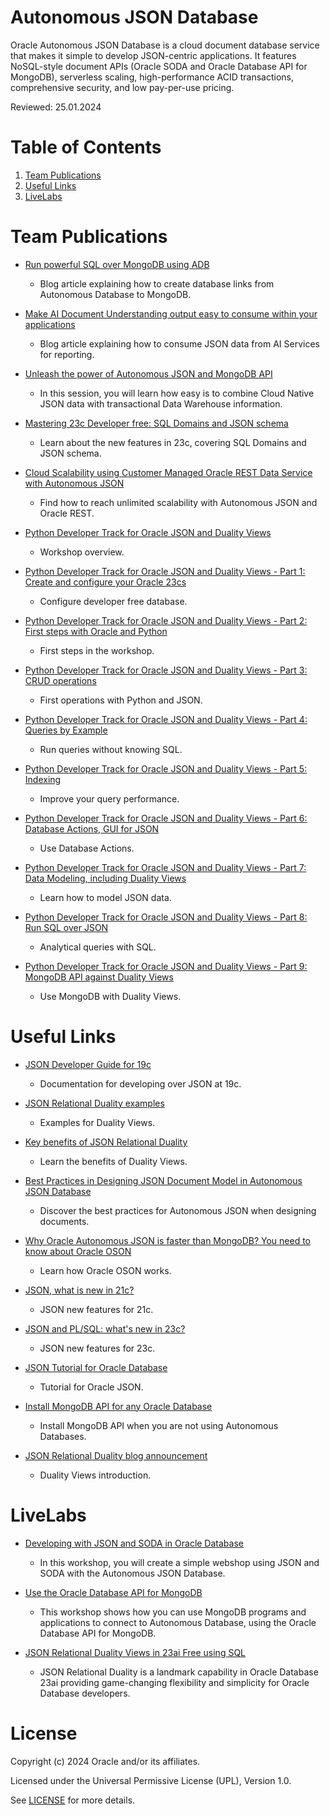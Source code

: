 # Autonomous JSON Database
 
Oracle Autonomous JSON Database is a cloud document database service that makes it simple to develop JSON-centric applications. It features NoSQL-style document APIs (Oracle SODA and Oracle Database API for MongoDB), serverless scaling, high-performance ACID transactions, comprehensive security, and low pay-per-use pricing.

Reviewed: 25.01.2024
 
# Table of Contents
 
1. [Team Publications](#team-publications)
2. [Useful Links](#useful-links)
3. [LiveLabs](#livelabs)
 
# Team Publications
 
- [Run powerful SQL over MongoDB using ADB](https://blogs.oracle.com/datawarehousing/post/run-powerful-sql-over-mongodb-using-oracle-autonomous-database)
    - Blog article explaining how to create database links from Autonomous Database to MongoDB.

- [Make AI Document Understanding output easy to consume within your applications](https://blogs.oracle.com/datawarehousing/post/make-ai-document-understanding-easy-oracle-sql)
    - Blog article explaining how to consume JSON data from AI Services for reporting.

- [Unleash the power of Autonomous JSON and MongoDB API](https://www.oracle.com/uk/events/data-infrastructure-forum/)
    - In this session, you will learn how easy is to combine Cloud Native JSON data with transactional Data Warehouse information.

- [Mastering 23c Developer free: SQL Domains and JSON schema](https://medium.com/@javidelatorre/mastering-23c-developer-free-sql-domains-and-json-schema-3611dbe879b9)
    - Learn about the new features in 23c, covering SQL Domains and JSON schema.

- [Cloud Scalability using Customer Managed Oracle REST Data Service with Autonomous JSON](https://medium.com/@devpiotrekk/cloud-scalability-using-customer-managed-oracle-rest-data-service-with-autonomous-json-275fa06e8d22)
    - Find how to reach unlimited scalability with Autonomous JSON and Oracle REST.

- [Python Developer Track for Oracle JSON and Duality Views](https://dev.to/javierdelatorre/python-developer-track-for-oracle-json-and-duality-views-2b9h)
    - Workshop overview.

- [Python Developer Track for Oracle JSON and Duality Views - Part 1: Create and configure your Oracle 23cs](https://dev.to/javierdelatorre/python-developer-track-for-oracle-json-and-duality-views-part-1-create-and-configure-your-oracle-23c-13hl)
    - Configure developer free database.

- [Python Developer Track for Oracle JSON and Duality Views - Part 2: First steps with Oracle and Python](https://dev.to/javierdelatorre/python-developer-track-for-oracle-json-and-duality-views-part-2-first-steps-with-oracle-and-python-2c0m)
    - First steps in the workshop.

- [Python Developer Track for Oracle JSON and Duality Views - Part 3: CRUD operations](https://dev.to/javierdelatorre/python-developer-track-for-oracle-json-and-duality-views-part-3-crud-operations-2oji)
    - First operations with Python and JSON.

- [Python Developer Track for Oracle JSON and Duality Views - Part 4: Queries by Example](https://dev.to/javierdelatorre/python-developer-track-for-oracle-json-and-duality-views-part-4-queries-by-example-57ho)
    - Run queries without knowing SQL.

- [Python Developer Track for Oracle JSON and Duality Views - Part 5: Indexing](https://dev.to/javierdelatorre/python-developer-track-for-oracle-json-and-duality-views-part-5-indexing-51fe)
    - Improve your query performance.

- [Python Developer Track for Oracle JSON and Duality Views - Part 6: Database Actions, GUI for JSON](https://dev.to/javierdelatorre/python-developer-track-for-oracle-json-and-duality-views-part-6-database-actions-gui-for-json-5756)
    - Use Database Actions.

- [Python Developer Track for Oracle JSON and Duality Views - Part 7: Data Modeling, including Duality Views](https://dev.to/javierdelatorre/python-developer-track-for-oracle-json-and-duality-views-part-7-data-modeling-including-duality-views-10l3)
    - Learn how to model JSON data.

- [Python Developer Track for Oracle JSON and Duality Views - Part 8: Run SQL over JSON](https://dev.to/javierdelatorre/python-developer-track-for-oracle-json-and-duality-views-part-8-run-sql-over-json-5eib)
    - Analytical queries with SQL.

- [Python Developer Track for Oracle JSON and Duality Views - Part 9: MongoDB API against Duality Views](https://dev.to/javierdelatorre/python-developer-track-for-oracle-json-and-duality-views-part-9-mongodb-api-against-duality-views-9a2)
    - Use MongoDB with Duality Views.
 
# Useful Links
 
- [JSON Developer Guide for 19c](https://docs.oracle.com/en/database/oracle/oracle-database/19/adjsn/#Oracle%C2%AE-Database)
    - Documentation for developing over JSON at 19c.

- [JSON Relational Duality examples](https://github.com/oracle-samples/oracle-db-examples/tree/main/json-relational-duality)
    - Examples for Duality Views.

- [Key benefits of JSON Relational Duality](https://blogs.oracle.com/database/post/key-benefits-of-json-relational-duality-experience-it-today-using-oracle-database-23c-free-developer-release )
    - Learn the benefits of Duality Views.

- [Best Practices in Designing JSON Document Model in Autonomous JSON Database](https://www.youtube.com/watch?v=AyLM930yU88 )
    - Discover the best practices for Autonomous JSON when designing documents.

- [Why Oracle Autonomous JSON is faster than MongoDB? You need to know about Oracle OSON](https://blogs.oracle.com/database/post/autonomous-json-database-under-the-covers-oson-format )
    - Learn how Oracle OSON works.

- [JSON, what is new in 21c?](https://blogs.oracle.com/database/post/json-type-and-other-cool-new-json-features-in-oracle-database-release-21c )
    - JSON new features for 21c.

- [JSON and PL/SQL: what's new in 23c?](https://www.youtube.com/watch?v=ICNDwGkAzBg )
    - JSON new features for 23c.

- [JSON Tutorial for Oracle Database](https://blogs.oracle.com/sql/post/how-to-store-query-and-create-json-documents-in-oracle-database )
    - Tutorial for Oracle JSON.

- [Install MongoDB API for any Oracle Database](https://blogs.oracle.com/database/post/installing-database-api-for-mongodb-for-any-oracle-database )
    - Install MongoDB API when you are not using Autonomous Databases.

- [JSON Relational Duality blog announcement](https://blogs.oracle.com/post/json-relational-duality-app-dev )
    - Duality Views introduction.

# LiveLabs
 
- [Developing with JSON and SODA in Oracle Database](https://apexapps.oracle.com/pls/apex/f?p=133:180:109524315536663::::wid:831)
    - In this workshop, you will create a simple webshop using JSON and SODA with the Autonomous JSON Database.

- [Use the Oracle Database API for MongoDB](https://apexapps.oracle.com/pls/apex/f?p=133:180:109524315536663::::wid:3152)
    - This workshop shows how you can use MongoDB programs and applications to connect to Autonomous Database, using the Oracle Database API for MongoDB.

- [JSON Relational Duality Views in 23ai Free using SQL](https://apexapps.oracle.com/pls/apex/f?p=133:180:107909232041551::::wid:3968)
    - JSON Relational Duality is a landmark capability in Oracle Database 23ai providing game-changing flexibility and simplicity for Oracle Database developers.
    
# License
 
Copyright (c) 2024 Oracle and/or its affiliates.
 
Licensed under the Universal Permissive License (UPL), Version 1.0.
 
See [LICENSE](https://github.com/oracle-devrel/technology-engineering/blob/main/LICENSE) for more details.
